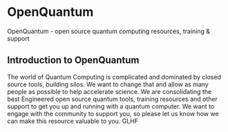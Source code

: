 # OpenQuantum
OpenQuantum - open source quantum computing resources, training &amp; support 
## Introduction to OpenQuantum
The world of Quantum Computing is complicated and dominated by closed source tools, building silos. We want to change that and allow as many people as possible to help accelerate science. We are consolidating the best Engineered open source quantum tools, training resources and other support to get you up and running with a quantum computer. We want to engage with the community to support you, so please let us know how we can make this resource valuable to you. GLHF
